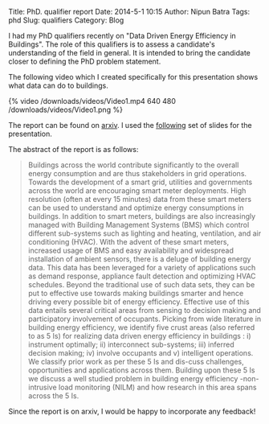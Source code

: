 Title: PhD. qualifier report
Date: 2014-5-1 10:15
Author: Nipun Batra
Tags: phd
Slug: qualifiers
Category: Blog

I had my PhD qualifiers recently on "Data Driven Energy Efficiency in Buildings". The role of this qualifiers is to assess a candidate's understanding of the field in general. It is intended to bring the candidate closer to defining the PhD problem statement.

The following video which I created specifically for this presentation shows what data can do to buildings.

{% video /downloads/videos/Video1.mp4 640 480 /downloads/videos/Video1.png %}

The report can be found on [arxiv](http://arxiv.org/abs/1404.7227). I used the [following](https://dl.dropboxusercontent.com/u/75845627/compre/Data%20Driven%20Energy%20Efficiency%20in%20Buildings.pdf) set of slides for the presentation.

The abstract of the report is as follows:

>Buildings across the world contribute significantly to the overall energy consumption and are thus stakeholders in grid operations. Towards the development of a smart grid, utilities and governments across the world are encouraging smart meter deployments. High resolution (often at every 15 minutes) data from these smart meters can be used to understand and optimize energy consumptions in buildings. In addition to smart meters, buildings are also increasingly managed with Building Management Systems (BMS) which control different sub-systems such as lighting and heating, ventilation, and air conditioning (HVAC). With the advent of these smart meters, increased usage of BMS and easy availability and widespread installation of ambient sensors, there is a deluge of building energy data. This data has been leveraged for a variety of applications such as demand response, appliance fault detection and optimizing HVAC schedules. Beyond the traditional use of such data sets, they can be put to effective use towards making buildings smarter and hence driving every possible bit of energy efficiency. Effective use of this data entails several critical areas from sensing to decision making and participatory involvement of occupants. Picking from wide literature in building energy efficiency, we identify five crust areas (also referred to as 5 Is) for realizing data driven energy efficiency in buildings : i) instrument optimally; ii) interconnect sub-systems; iii) inferred decision making; iv) involve occupants and v) intelligent operations. We classify prior work as per these 5 Is and dis-cuss challenges, opportunities and applications across them. Building upon these 5 Is we discuss a well studied problem in building energy efficiency -non-intrusive load monitoring (NILM) and how research in this area spans across the 5 Is.

Since the report is on arxiv, I would be happy to incorporate any feedback!
